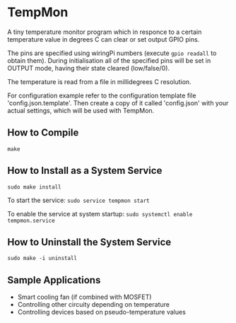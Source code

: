 TempMon
=======

A tiny temperature monitor program which in responce to a certain temperature
value in degrees C can clear or set output GPIO pins.

The pins are specified using wiringPi numbers (execute `gpio readall` to
obtain them).
During initialisation all of the specified pins will be set in OUTPUT mode,
having their state cleared (low/false/0).

The temperature is read from a file in millidegrees C resolution.

For configuration example refer to the configuration template file
'config.json.template'. Then create a copy of it called 'config.json' with your
actual settings, which will be used with TempMon.


How to Compile
--------------

`make`

How to Install as a System Service
---------------------------------

`sudo make install`

To start the service: `sudo service tempmon start`

To enable the service at system startup: `sudo systemctl enable tempmon.service`

How to Uninstall the System Service
-----------------------------------

`sudo make -i uninstall`


Sample Applications
------------------

* Smart cooling fan (if combined with MOSFET)
* Controlling other circuity depending on temperature
* Controlling devices based on pseudo-temperature values
